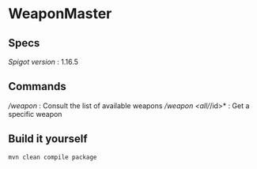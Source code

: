 # WeaponMaster

## Specs

*Spigot version* : 1.16.5

## Commands

*/weapon* : Consult the list of available weapons
*/weapon <all/*/id>* : Get a specific weapon

## Build it yourself

``mvn clean compile package``
